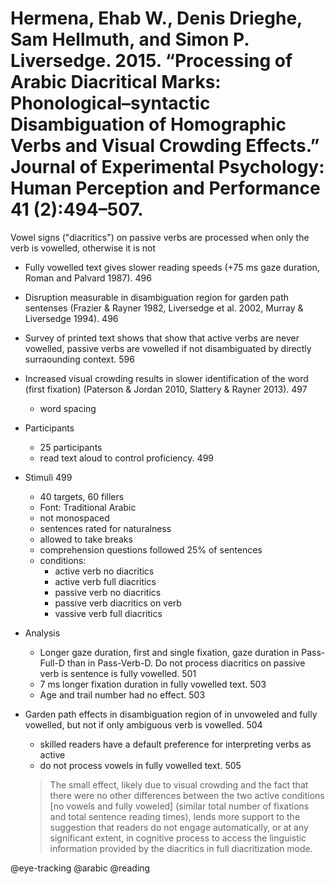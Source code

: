 # Hermena, Ehab W., Denis Drieghe, Sam Hellmuth, and Simon P. Liversedge. 2015. “Processing of Arabic Diacritical Marks: Phonological–syntactic Disambiguation of Homographic Verbs and Visual Crowding Effects.” Journal of Experimental Psychology: Human Perception and Performance 41 (2):494–507.

Vowel signs ("diacritics") on passive verbs are processed when only the verb is vowelled, otherwise it is not


- Fully vowelled text gives slower reading speeds (+75 ms gaze duration, Roman and Palvard 1987). 496

- Disruption measurable in disambiguation region for garden path sentenses (Frazier & Rayner 1982, Liversedge et al. 2002, Murray & Liversedge 1994). 496

- Survey of printed text shows that show that active verbs are never vowelled, passive verbs are vowelled if not disambiguated by directly surraounding context. 596

- Increased visual crowding results in slower identification of the word (first fixation) (Paterson & Jordan 2010, Slattery & Rayner 2013). 497
    - word spacing


- Participants
    - 25 participants
    - read text aloud to control proficiency. 499

- Stimuli 499
    - 40 targets, 60 fillers
    - Font: Traditional Arabic
    - not monospaced
    - sentences rated for naturalness
    - allowed to take breaks
    - comprehension questions followed 25% of sentences
    - conditions:
        - active verb no diacritics
        - active verb full diacritics
        - passive verb no diacritics
        - passive verb diacritics on verb
        - vassive verb full diacritics

- Analysis
  - Longer gaze duration, first and single fixation, gaze duration in Pass-Full-D than in Pass-Verb-D. Do not process diacritics on passive verb is sentence is fully vowelled. 501
  - 7 ms longer fixation duration in fully vowelled text. 503
  - Age and trail number had no effect. 503

- Garden path effects in disambiguation region of in unvoweled and fully vowelled, but not if only ambiguous verb is vowelled. 504
   - skilled readers have a default preference for interpreting verbs as active
   - do not process vowels in fully vowelled text. 505

    > The small effect, likely due to visual crowding and the fact that there were no other differences between the two active conditions [no vowels and fully voweled] (similar total number of fixations and total sentence reading times), lends more support to the suggestion that readers do not engage automatically, or at any significant extent, in cognitive process to access the linguistic information provided by the diacritics in full diacritization mode. 

@eye-tracking
@arabic
@reading
